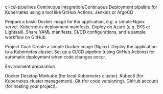 ci-cd-pipelines
Continuous Integration/Continuous Deployment pipeline for Kubernetes using a tool like GitHub Actions, Jenkins or ArgoCD

Prepare a basic Docker image for the application, e.g. a simple Nginx server. Kubernetes deployment manifests. Deploy on Azure (e.g. EKS or Lightsail). Share YAML manifests, CI/CD configurations, and a sample workflow on GitHub.

Project Goal: Create a simple Docker image (Nginx). Deploy the application to a Kubernetes cluster. Set up a CI/CD pipeline (using GitHub Actions) for automatic deployment when code changes occur.

Environment preparation

Docker Desktop Minikube (for local Kubernetes cluster). Kubectl (for Kubernetes cluster management). Git (for code versioning). GitHub account (for hosting your project).
